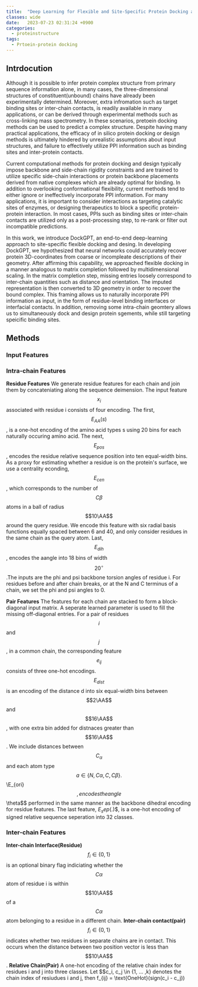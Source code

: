 ```yaml
---
title:  "Deep Learning for Flexible and Site-Specific Protein Docking and Design(2023)"
classes: wide
date:   2023-07-23 02:31:24 +0900
categories: 
  - proteinstructure
tags:
  - Prtoein-protein docking
---
```


## Intrdocution

Although it is possible to infer protein complex structure from primary sequence information alone, in many cases, the three-dimensional structures of constituent(unbound) chains have already been experimentally determined. Moreover, extra infromation such as target binding sites or inter-chain contacts, is readily available in many applications, or can be derived through experimental methods such as cross-linking mass spectrometry. In these scenarios, pretoein docking methods can be used to predict a complex structure. Despite having many practical applications, the efficacy of in silico protein docking or design methods is ultimately hindered by unrealistic assumptions about input structures, and failure to effectively utilize PPI information such as binding sites and inter-protein contacts. 

Current computational methods for protein docking and design typically impose backbone and side-chain rigidity constraints and are trained to utilize specific side-chain interactions or protein backbone placements derived from native complexes which are already optimal for binding. In addition to overlooking conformational flexibility, current methods tend to either ignore or ineffectively incorporate PPI information. For many applications, it is important to consider interactions as targeting catalytic sites of enzymes, or designing therapeutics to block a specific protein-protein interaction. In most cases, PPIs such as binding sites or inter-chain contacts are utilized only as a post-processing step, to re-rank or filter out incompatible predictions.

In this work, we introduce DockGPT, an end-to-end deep-learning approach to site-specific flexible docking and desing. In developing DockGPT, we hypothesized that neural networks could accurately recover protein 3D-coordinates from coarse or incompleate descriptions of their geometry. After affirming this capability, we approached flexible docking in a manner analogous to matrix completion followed by multidimensional scaling. In the matrix completion step, missing entries loosely correspond to inter-chain quantities such as distance and orientation. The imputed representation is then converted to 3D geometry in order to recover the bound complex. This framing allows us to naturally incorporate PPI information as input, in the form of residue-level binding interfaces or interfacial contacts. In addition, removing some intra-chain geomtery allows us to simultaneously dock and design protein sgements, while still targeting speicific binding sites. 

## Methods
### Input Features
### Intra-chain Features
**Residue Features**
We generate residue features for each chain and join them by concateniating along the sequence deimension. The input feature $$x_i$$ associated with residue i consists of four encoding. The first, $$E_{AA}(s)$$, is a one-hot encoding of the amino acid types s using 20 bins for each naturally occuring amino acid. The next, $$E_{pos}$$, encodes the residue relative sequence position into ten equal-width bins. As a proxy for estimating whether a residue is on the protein's surface, we use a centrality econding, $$E_{cen}$$, which corresponds to the number of $$C\beta$$ atoms in a ball of radius $$10\AA$$ around the query residue. We encode this feature with six radial basis functions equally spaced between 6 and 40, and only consider residues in the same chain as the query atom. Last, $$E_{dih}$$, encodes the aangle into 18 bins of width $$20^{\circ}$$.The inputs are the phi and psi backbone torsion angles of residue i. For residues before and after chain breaks, or at the N and C terminus of a chain, we set the phi and psi angles to 0. 

**Pair Features**
The features for each chain are stacked to form a block-diagonal input matrix. A seperate learned parameter is used to fill the missing off-diagonal entries. For a pair of residues $$i$$ and $$j$$, in a common chain, the corresponding feature $$e_{ij}$$ consists of three one-hot encodings. $$E_{dist}$$ is an encoding of the distance d into six equal-width bins between $$2\AA$$ and $$16\AA$$, with one extra bin added for distnaces greater than $$16\AA$$. We include distances between $$C_{\alpha}$$ and each atom type $$a \in \{N,C\alpha,C,C\beta\}. $$\E_{ori}$$, encodes the angle $$\theta$$ performed in the same manner as the backbone dihedral encoding for residue features. The last feature, $E_sep(.)$$, is a one-hot encoding of signed relative sequence seperation into 32 classes. 

### Inter-chain Features
**Inter-chain Interface(Residue)** $$f_i \in \{0,1\}$$ is an optional binary flag indiciating whether the $$C\alpha$$ atom of residue i is within $$10\AA$$ of a $$C\alpha$$ atom belonging to a residue in a different chain. 
**Inter-chain contact(pair)**  $$f_i \in \{0,1\}$$ indicates whether two residues in separate chains are in contact. This occurs when the distance between two position vector is less than $$10\AA$$.
**Relative Chain(Pair)** A one-hot encoding of the relative chain index for residues i and j into three classes. Let $$c_i, c_j \in \{1, ... ,k\} denotes the chain index of resiudues i and j, then f_{ij} = \text{OneHot}(sign(c_i - c_j)) 
